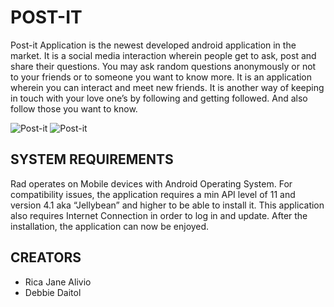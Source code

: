POST-IT
======
Post-it Application is the newest developed android application in the market. It is a social media interaction wherein people get to ask, post and share their questions.
You may ask random questions anonymously or not to your friends or to someone you want to know more. It is an application wherein you can interact and meet new friends.
It is another way of keeping in touch with your love one’s by following and getting followed. And also follow those you want to know. 



![Post-it](http://i.imgur.com/A3fYnmU.png) 
![Post-it](http://i.imgur.com/Wo5TwbC.jpg?1)


## SYSTEM REQUIREMENTS  

Rad operates on Mobile devices with Android Operating System. For compatibility issues, the application requires a min API level of 11 
and version 4.1 aka “Jellybean” and higher to be able to install it. This application also requires Internet Connection in order to log in and update. 
After the installation, the application can now be enjoyed.


## CREATORS
 * Rica Jane Alivio
 * Debbie Daitol
